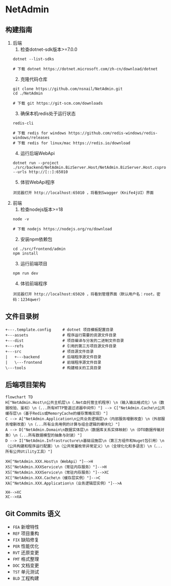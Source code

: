 # NetAdmin

## 构建指南
1. 后端
   1. 检查dotnet-sdk版本>=7.0.0
   ```
   dotnet --list-sdks
   
   # 下载 dotnet https://dotnet.microsoft.com/zh-cn/download/dotnet
   ```
   2. 克隆代码仓库
   ```
   git clone https://github.com/nsnail/NetAdmin.git
   cd ./NetAdmin
   
   # 下载 git https://git-scm.com/downloads
   ```
   3. 确保本机redis处于运行状态
   ```
   redis-cli
   
   # 下载 redis for windows https://github.com/redis-windows/redis-windows/releases
   # 下载 redis for linux/mac https://redis.io/download
   ```
   4. 运行后端WebApi
   ```
   dotnet run --project ./src/backend/NetAdmin.BizServer.Host/NetAdmin.BizServer.Host.csproj --urls http://[::]:65010
   ```
   5. 体验WebApi程序
   ```
   浏览器打开 http://localhost:65010 ，将看到Swagger（Knife4jUI）界面
   ```
2. 前端
    1. 检查nodejs版本>=18
    ```
    node -v
    
    # 下载 nodejs https://nodejs.org/ro/download
    ```
    2. 安装npm依赖包
    ```
    cd ./src/frontend/admin
    npm install
    ```
    3. 运行前端项目
    ```
    npm run dev
    ```
    4. 体验前端程序
    ```
    浏览器打开 http://localhost:65020 ，将看到管理界面（默认用户名：root，密码：1234qwer）
    ```

## 文件目录树
```
+---.template.config     # dotnet 项目模板配置目录
+---assets               # 程序运行需要的资源文件目录
+---dist                 # 项目编译与分发的二进制文件目录
+---refs                 # 引用的第三方项目源文件目录
+---src                  # 项目源文件目录
|   +---backend          # 后端程序源文件目录
|   \---frontend         # 前端程序源文件目录
\---tools                # 构建相关的工具目录
```

## 后端项目架构
```mermaid
flowchart TD
H["NetAdmin.Host\n公共主机层\n（.Net自托管主机程序）\n（输入输出格式化）\n（数据校验、鉴权）\n（...所有HTTP管道过滤器中间件）"] --> C["NetAdmin.Cache\n公共缓存层\n（基于Redis或MemoryCache的缓存策略实现）"]
C --> A["NetAdmin.Application\n公共业务逻辑层\n（内部服务增删改查）\n（外部服务增删改查）\n（...所有业务用例的计算与组合逻辑的模块化）"]
A --> D["NetAdmin.Domain\n数据实体层\n（数据库关系实体映射）\n（DTO数据传输对象）\n（...所有数据模型的抽象与封装）"]
D --> I["NetAdmin.Infrastructure\n基础设施层\n（第三方组件和Nuget包引用）\n（公共构建和程序运行配置）\n（公共常量枚举异常定义）\n（全球化化和多语言）\n（...所有公共Utility工具）"]

XH["NetAdmin.XXX.Host\n（WebApi）"]-->H
XS["NetAdmin.XXXService\n（常驻内存服务）"]-->H
XS["NetAdmin.XXXService\n（常驻内存服务）"]-->XC
XC["NetAdmin.XXX.Cache\n（缓存层实例）"]-->C
XA["NetAdmin.XXX.Application\n（业务逻辑层实例）"]-->A

XH-->XC
XC-->XA
```

## Git Commits 语义

- `FEA` 新增特性
- `REF` 项目重构
- `FIX` 缺陷修复
- `PER` 性能优化
- `RVT` 还原变更
- `FMT` 格式整理
- `DOC` 文档变更
- `TST` 单元测试
- `BLD` 工程构建